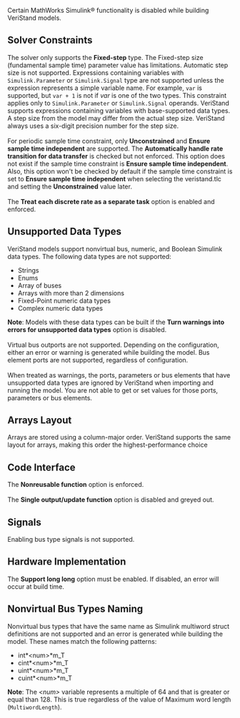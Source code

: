 
Certain MathWorks Simulink® functionality is disabled while building
VeriStand models.

## Solver Constraints

The solver only supports the **Fixed-step** type. The Fixed-step size
(fundamental sample time) parameter value has limitations. Automatic
step size is not supported. Expressions containing variables with
`Simulink.Parameter` or `Simulink.Signal` type are not supported unless
the expression represents a simple variable name. For example, `var` is
supported, but `var + 1` is not if *var* is one of the two types. This
constraint applies only to `Simulink.Parameter` or `Simulink.Signal`
operands. VeriStand supports expressions containing variables with
base-supported data types. A step size from the model may differ from
the actual step size. VeriStand always uses a six-digit precision number
for the step size.\
\
For periodic sample time constraint, only **Unconstrained** and **Ensure
sample time independent** are supported. The **Automatically handle rate
transition for data transfer** is checked but not enforced. This option
does not exist if the sample time constraint is **Ensure sample time
independent**. Also, this option won\'t be checked by default if the
sample time constraint is set to **Ensure sample time independent** when
selecting the veristand.tlc and setting the **Unconstrained** value
later.\
\
The **Treat each discrete rate as a separate task** option is enabled
and enforced.

## Unsupported Data Types

VeriStand models support nonvirtual bus, numeric, and Boolean Simulink
data types. The following data types are not supported:

-   Strings
-   Enums
-   Array of buses
-   Arrays with more than 2 dimensions
-   Fixed-Point numeric data types
-   Complex numeric data types

**Note**: Models with these data types can be built if the **Turn
warnings into errors for unsupported data types** option is disabled.\
\
Virtual bus outports are not supported. Depending on the configuration,
either an error or warning is generated while building the model. Bus
element ports are not supported, regardless of configuration.\
\
When treated as warnings, the ports, parameters or bus elements that
have unsupported data types are ignored by VeriStand when importing and
running the model. You are not able to get or set values for those
ports, parameters or bus elements.

## Arrays Layout

Arrays are stored using a column-major order. VeriStand supports the
same layout for arrays, making this order the highest-performance choice

## Code Interface

The **Nonreusable function** option is enforced.\
\
The **Single output/update function** option is disabled and greyed out.

## Signals

Enabling bus type signals is not supported.

## Hardware Implementation

The **Support long long** option must be enabled. If disabled, an error
will occur at build time.

## Nonvirtual Bus Types Naming

Nonvirtual bus types that have the same name as Simulink multiword
struct definitions are not supported and an error is generated while
building the model. These names match the following patterns:

-   int*\<num\>*m_T
-   cint*\<num\>*m_T
-   uint*\<num\>*m_T
-   cuint*\<num\>*m_T

**Note**: The *\<num\>* variable represents a multiple of 64 and that is
greater or equal than 128. This is true regardless of the value of
Maximum word length (`MultiwordLength`).